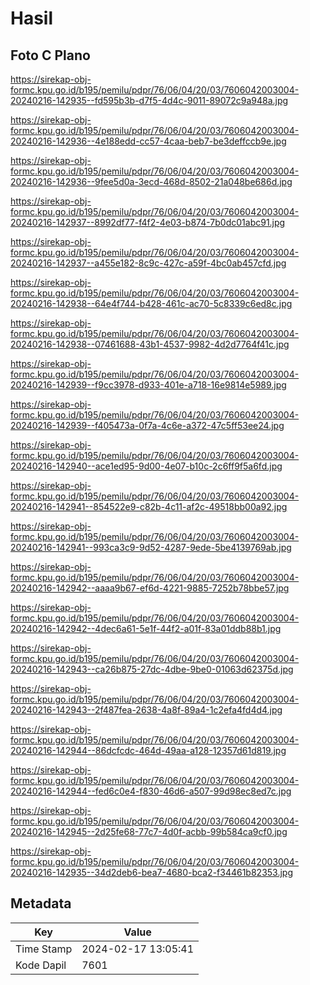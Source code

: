 # Hasil

## Foto C Plano

https://sirekap-obj-formc.kpu.go.id/b195/pemilu/pdpr/76/06/04/20/03/7606042003004-20240216-142935--fd595b3b-d7f5-4d4c-9011-89072c9a948a.jpg

https://sirekap-obj-formc.kpu.go.id/b195/pemilu/pdpr/76/06/04/20/03/7606042003004-20240216-142936--4e188edd-cc57-4caa-beb7-be3deffccb9e.jpg

https://sirekap-obj-formc.kpu.go.id/b195/pemilu/pdpr/76/06/04/20/03/7606042003004-20240216-142936--9fee5d0a-3ecd-468d-8502-21a048be686d.jpg

https://sirekap-obj-formc.kpu.go.id/b195/pemilu/pdpr/76/06/04/20/03/7606042003004-20240216-142937--8992df77-f4f2-4e03-b874-7b0dc01abc91.jpg

https://sirekap-obj-formc.kpu.go.id/b195/pemilu/pdpr/76/06/04/20/03/7606042003004-20240216-142937--a455e182-8c9c-427c-a59f-4bc0ab457cfd.jpg

https://sirekap-obj-formc.kpu.go.id/b195/pemilu/pdpr/76/06/04/20/03/7606042003004-20240216-142938--64e4f744-b428-461c-ac70-5c8339c6ed8c.jpg

https://sirekap-obj-formc.kpu.go.id/b195/pemilu/pdpr/76/06/04/20/03/7606042003004-20240216-142938--07461688-43b1-4537-9982-4d2d7764f41c.jpg

https://sirekap-obj-formc.kpu.go.id/b195/pemilu/pdpr/76/06/04/20/03/7606042003004-20240216-142939--f9cc3978-d933-401e-a718-16e9814e5989.jpg

https://sirekap-obj-formc.kpu.go.id/b195/pemilu/pdpr/76/06/04/20/03/7606042003004-20240216-142939--f405473a-0f7a-4c6e-a372-47c5ff53ee24.jpg

https://sirekap-obj-formc.kpu.go.id/b195/pemilu/pdpr/76/06/04/20/03/7606042003004-20240216-142940--ace1ed95-9d00-4e07-b10c-2c6ff9f5a6fd.jpg

https://sirekap-obj-formc.kpu.go.id/b195/pemilu/pdpr/76/06/04/20/03/7606042003004-20240216-142941--854522e9-c82b-4c11-af2c-49518bb00a92.jpg

https://sirekap-obj-formc.kpu.go.id/b195/pemilu/pdpr/76/06/04/20/03/7606042003004-20240216-142941--993ca3c9-9d52-4287-9ede-5be4139769ab.jpg

https://sirekap-obj-formc.kpu.go.id/b195/pemilu/pdpr/76/06/04/20/03/7606042003004-20240216-142942--aaaa9b67-ef6d-4221-9885-7252b78bbe57.jpg

https://sirekap-obj-formc.kpu.go.id/b195/pemilu/pdpr/76/06/04/20/03/7606042003004-20240216-142942--4dec6a61-5e1f-44f2-a01f-83a01ddb88b1.jpg

https://sirekap-obj-formc.kpu.go.id/b195/pemilu/pdpr/76/06/04/20/03/7606042003004-20240216-142943--ca26b875-27dc-4dbe-9be0-01063d62375d.jpg

https://sirekap-obj-formc.kpu.go.id/b195/pemilu/pdpr/76/06/04/20/03/7606042003004-20240216-142943--2f487fea-2638-4a8f-89a4-1c2efa4fd4d4.jpg

https://sirekap-obj-formc.kpu.go.id/b195/pemilu/pdpr/76/06/04/20/03/7606042003004-20240216-142944--86dcfcdc-464d-49aa-a128-12357d61d819.jpg

https://sirekap-obj-formc.kpu.go.id/b195/pemilu/pdpr/76/06/04/20/03/7606042003004-20240216-142944--fed6c0e4-f830-46d6-a507-99d98ec8ed7c.jpg

https://sirekap-obj-formc.kpu.go.id/b195/pemilu/pdpr/76/06/04/20/03/7606042003004-20240216-142945--2d25fe68-77c7-4d0f-acbb-99b584ca9cf0.jpg

https://sirekap-obj-formc.kpu.go.id/b195/pemilu/pdpr/76/06/04/20/03/7606042003004-20240216-142935--34d2deb6-bea7-4680-bca2-f34461b82353.jpg


## Metadata

| Key        | Value               |
| ---------- | ------------------- |
| Time Stamp | 2024-02-17 13:05:41 |
| Kode Dapil | 7601                |



